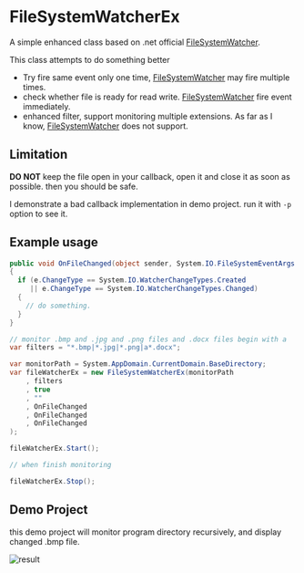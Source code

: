 FileSystemWatcherEx
==================

A simple enhanced class based on .net official [FileSystemWatcher](https://docs.microsoft.com/en-us/dotnet/api/system.io.filesystemwatcher).

This class attempts to do something better

- Try fire same event only one time,  [FileSystemWatcher](https://docs.microsoft.com/en-us/dotnet/api/system.io.filesystemwatcher) may fire multiple times.
- check whether file is ready for read write.  [FileSystemWatcher](https://docs.microsoft.com/en-us/dotnet/api/system.io.filesystemwatcher) fire event immediately.
- enhanced filter,  support monitoring multiple extensions. As far as I know,  [FileSystemWatcher](https://docs.microsoft.com/en-us/dotnet/api/system.io.filesystemwatcher) does not support.



## Limitation

**DO NOT** keep the file open in your callback, open it and close it as soon as possible. then you should be safe.

I demonstrate a bad callback implementation in demo project. run it with `-p` option to see it.



## Example usage

```c#
public void OnFileChanged(object sender, System.IO.FileSystemEventArgs e)
{
  if (e.ChangeType == System.IO.WatcherChangeTypes.Created 
     || e.ChangeType == System.IO.WatcherChangeTypes.Changed)
  {
    // do something.
  }
}

// monitor .bmp and .jpg and .png files and .docx files begin with a
var filters = "*.bmp|*.jpg|*.png|a*.docx";

var monitorPath = System.AppDomain.CurrentDomain.BaseDirectory;
var fileWatcherEx = new FileSystemWatcherEx(monitorPath
    , filters
    , true
    , ""
    , OnFileChanged
    , OnFileChanged
    , OnFileChanged
);

fileWatcherEx.Start();

// when finish monitoring

fileWatcherEx.Stop();
```



## Demo Project

this demo project will monitor program directory recursively, and display changed .bmp file.

 ![result](E:\working\TestMonitorImage\result.gif)

 


